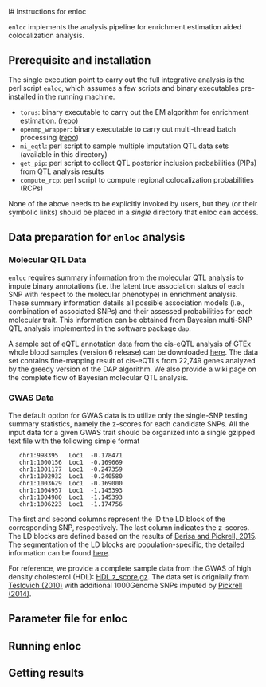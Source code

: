 l# Instructions for enloc

```enloc``` implements the analysis pipeline for enrichment estimation aided colocalization analysis.

## Prerequisite and installation

The single execution point to carry out the full integrative analysis is the perl script ```enloc```, which assumes a few scripts and binary executables pre-installed in the running machine.

* ```torus```: binary executable to carry out the EM algorithm for enrichment estimation. ([repo](https://github.com/xqwen/dap/tree/master/torus_src))
*  ```openmp_wrapper```: binary executable to carry out multi-thread batch processing ([repo](https://github.com/xqwen/openmp_wrapper))
* ```mi_eqtl```: perl script to sample multiple imputation QTL data sets (available in this directory)
* ```get_pip```: perl script to collect QTL posterior inclusion probabilities (PIPs) from QTL analysis results
* ```compute_rcp```: perl script to compute regional colocalization probabilities (RCPs)

None of the above needs to be explicitly invoked by users, but they (or their symbolic links) should be placed in a *single* directory that enloc can access.


## Data preparation for ```enloc``` analysis


### Molecular QTL Data

```enloc``` requires summary information from the molecular QTL analysis to impute binary annotations (i.e. the latent true association status of each SNP with respect to the molecular phenotype) in enrichment analysis. These summary information details all possible association models (i.e., combination of associated SNPs) and their assessed probabilities for each molecular trait.  This information can be obtained from Bayesian multi-SNP QTL analysis implemented in the software package ```dap```.

A sample set of eQTL annotation data from the cis-eQTL analysis of GTEx whole blood samples (version 6 release) can be downloaded [here](http://www-personal.umich.edu/~xwen/download/gtex_whole_blood.v6.tgz).
The data set contains fine-mapping result of cis-eQTLs from 22,749 genes analyzed by the greedy version of the DAP algorithm.
We also provide a wiki page on the complete flow of Bayesian molecular QTL analysis.


### GWAS Data

The default option for GWAS data is to utilize only the single-SNP testing summary statistics, namely the z-scores for each candidate SNPs. All the input data for a given GWAS trait should be organized into a single gzipped text file with the following simple format

```
   chr1:998395   Loc1  -0.178471
   chr1:1000156  Loc1  -0.169669
   chr1:1001177  Loc1  -0.247359
   chr1:1002932  Loc1  -0.240580
   chr1:1003629  Loc1  -0.169000
   chr1:1004957  Loc1  -1.145393
   chr1:1004980  Loc1  -1.145393
   chr1:1006223  Loc1  -1.174756
```
The first and second columns represent the ID the LD block of the corresponding SNP, respectively. The last column indicates the z-scores. The LD blocks are defined based on the results of [Berisa and Pickrell, 2015](http://bioinformatics.oxfordjournals.org/content/32/2/283). The segmentation of the LD blocks are population-specific, the detailed information can be found [here](https://bitbucket.org/nygcresearch/ldetect-data).

For reference, we provide a complete sample data from the GWAS of high density cholesterol (HDL): [HDL.z_score.gz](http://www-personal.umich.edu/~xwen/download/gwas_hdl/HDL.z_score.gz). The data set is orignially from [Teslovich (2010)](https://www.ncbi.nlm.nih.gov/pubmed/20686565) with additional 1000Genome SNPs imputed by [Pickrell (2014)](https://www.ncbi.nlm.nih.gov/pmc/articles/PMC3980523/).



## Parameter file for enloc


## Running enloc


## Getting results



